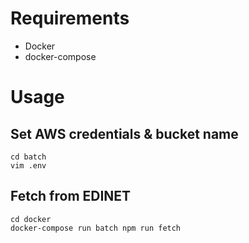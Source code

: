 # Requirements

 - Docker
 - docker-compose

# Usage

## Set AWS credentials & bucket name 

```
cd batch
vim .env
```

## Fetch from EDINET
```
cd docker
docker-compose run batch npm run fetch
```
